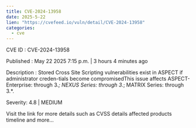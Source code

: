```yaml
---
title: CVE-2024-13958
date: 2025-5-22
lien: "https://cvefeed.io/vuln/detail/CVE-2024-13958"
categories:
  - cve
---
```


CVE ID : CVE-2024-13958

Published :  May 22
2025
7:15 p.m. | 3 hours
4 minutes ago

Description : Stored Cross Site Scripting vulnerabilities exist in ASPECT if administrator creden-tials become compromisedThis issue affects ASPECT-Enterprise: through 3.*; NEXUS Series: through 3.*; MATRIX Series: through 3.*.

Severity: 4.8 | MEDIUM

Visit the link for more details
such as CVSS details
affected products
timeline
and more...
